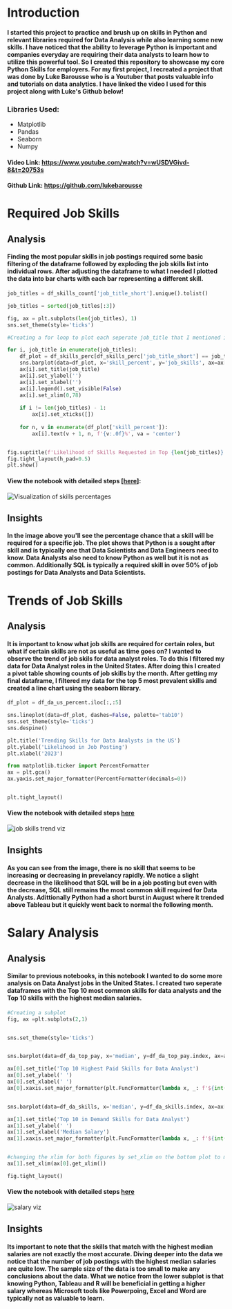 # Introduction 
#### I started this project to practice and brush up on skills in Python and relevant libraries required for Data Analysis while also learning some new skills. I have noticed that the ability to  leverage Python is important and companies everyday are requiring their data analysts to learn how to utilize this powerful tool. So I created this repository to showcase my core Python Skills for employers. For my first project, I recreated a project that was done by Luke Barousse who is a Youtuber that posts valuable info and tutorials on data analytics. I have linked the video I used for this project along with Luke's Github below! 

### Libraries Used:
- Matplotlib
- Pandas
- Seaborn 
- Numpy



#### Video Link:  https://www.youtube.com/watch?v=wUSDVGivd-8&t=20753s 

#### Github Link: https://github.com/lukebarousse

# Required Job Skills
## Analysis 
#### Finding the most popular skills in job postings required some basic filtering of the dataframe followed by exploding the job skills list into individual rows. After adjusting the dataframe to what I needed I plotted the data into bar charts with each bar representing a different skill. 
``` python
job_titles = df_skills_count['job_title_short'].unique().tolist()

job_titles = sorted(job_titles[:3])

fig, ax = plt.subplots(len(job_titles), 1)
sns.set_theme(style='ticks')

#Creating a for loop to plot each seperate job_title that I mentioned in my list

for i, job_title in enumerate(job_titles):
    df_plot = df_skills_perc[df_skills_perc['job_title_short'] == job_title].head()
    sns.barplot(data=df_plot, x='skill_percent', y='job_skills', ax=ax[i], hue='skill_percent', palette='dark:r_r')
    ax[i].set_title(job_title)
    ax[i].set_ylabel('')
    ax[i].set_xlabel('')
    ax[i].legend().set_visible(False)
    ax[i].set_xlim(0,78)
    
    if i != len(job_titles) - 1:
        ax[i].set_xticks([])
    
    for n, v in enumerate(df_plot['skill_percent']):
        ax[i].text(v + 1, n, f'{v:.0f}%', va = 'center')


fig.suptitle(f'Likelihood of Skills Requested in Top {len(job_titles)} Postings', fontsize=14)
fig.tight_layout(h_pad=0.5)
plt.show()
```
#### View the notebook with detailed steps [[here](3_Skills_Demand.ipynb)]:


![Visualization of skills percentages](images/skill_demand_percentages.png)

## Insights
#### In the image above you'll see the percentage chance that a skill will be required for a specific job. The plot shows that Python is a sought after skill and is typically one that Data Scientists and Data Engineers need to know. Data Analysts also need to know Python as well but it is not as common. Additionally SQL is typically a required skill in over 50% of job postings for Data Analysts and Data Scientists. 

# Trends of Job Skills 
## Analysis 
#### It is important to know what job skills are required for certain roles, but what if certain skills are not as useful as time goes on? I wanted to observe the trend of job skils for data analyst roles. To do this I filtered my data for Data Analyst roles in the United States. After doing this I created a pivot table showing counts of job skills by the month. After getting my final dataframe, I filtered my data for the top 5 most prevalent skills and created a line chart using the seaborn library.
``` python
df_plot = df_da_us_percent.iloc[:,:5]

sns.lineplot(data=df_plot, dashes=False, palette='tab10')
sns.set_theme(style='ticks')
sns.despine()

plt.title('Trending Skills for Data Analysts in the US')
plt.ylabel('Likelihood in Job Posting')
plt.xlabel('2023')

from matplotlib.ticker import PercentFormatter
ax = plt.gca()
ax.yaxis.set_major_formatter(PercentFormatter(decimals=0))


plt.tight_layout()
```
#### View the notebook with detailed steps [here](4_Skills_Trends.ipynb)
![job skills trend viz](images/skills_trend.png)

## Insights 
#### As you can see from the image, there is no skill that seems to be increasing or decreasing in prevelancy rapidly. We notice a slight decrease in the likelihood that SQL will be in a job posting but even with the decrease, SQL still remains the most common skill required for Data Analysts. Adittionally Python had a short burst in August where it trended above Tableau but it quickly went back to normal the following month.

# Salary Analysis 
## Analysis
#### Similar to previous notebooks, in this notebook I wanted to do some more analysis on Data Analyst jobs in the United States. I created two seperate dataframes with the Top 10 most common skills for data analysts and the Top 10 skills with the highest median salaries.
``` python 
#Creating a subplot
fig, ax =plt.subplots(2,1)


sns.set_theme(style='ticks')


sns.barplot(data=df_da_top_pay, x='median', y=df_da_top_pay.index, ax=ax[0], hue='median', palette='dark:b_r', legend=False)

ax[0].set_title('Top 10 Highest Paid Skills for Data Analyst')
ax[0].set_ylabel(' ')
ax[0].set_xlabel(' ')
ax[0].xaxis.set_major_formatter(plt.FuncFormatter(lambda x, _: f'${int(x/1000)}K'))


sns.barplot(data=df_da_skills, x='median', y=df_da_skills.index, ax=ax[1], hue='median', palette='light:b', legend=False)

ax[1].set_title('Top 10 in Demand Skills for Data Analyst')
ax[1].set_ylabel(' ')
ax[1].set_xlabel('Median Salary')
ax[1].xaxis.set_major_formatter(plt.FuncFormatter(lambda x, _: f'${int(x/1000)}K'))


#changing the xlim for both figures by set_xlim on the bottom plot to match the current xlim of top plot
ax[1].set_xlim(ax[0].get_xlim())

fig.tight_layout()
```
#### View the notebook with detailed steps [here](5_Salary_Analysis.ipynb)

![salary viz](images/salary_viz.png)

## Insights
#### Its important to note that the skills that match with the highest median salaries are not exactly the most accurate. Diving deeper into the data we notice that the number of job postings with the highest median salaries are quite low. The sample size of the data is too small to make any conclusions about the data. What we notice from the lower subplot is that knowing Python, Tableau and R will be beneficial in getting a higher salary whereas Microsoft tools like Powerpoing, Excel and Word are typically not as valuable to learn.
